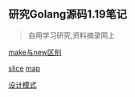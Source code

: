 ## 研究Golang源码1.19笔记

> 自用学习研究,资料摘录网上

[make与new区别](./book/make.md)

[slice](./book/slice.md)
[map](./book/map.md)

[设计模式](./book/design-patterns.md)

